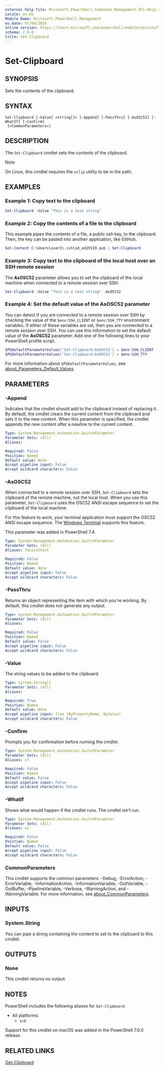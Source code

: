 ```yaml
---
external help file: Microsoft.PowerShell.Commands.Management.dll-Help.xml
Locale: en-US
Module Name: Microsoft.PowerShell.Management
ms.date: 07/09/2024
online version: https://learn.microsoft.com/powershell/module/microsoft.powershell.management/set-clipboard?view=powershell-7.5&WT.mc_id=ps-gethelp
schema: 2.0.0
title: Set-Clipboard
---
```


# Set-Clipboard

## SYNOPSIS
Sets the contents of the clipboard.

## SYNTAX

```
Set-Clipboard [-Value] <string[]> [-Append] [-PassThru] [-AsOSC52] [-WhatIf] [-Confirm]
 [<CommonParameters>]
```

## DESCRIPTION

The `Set-Clipboard` cmdlet sets the contents of the clipboard.

> [!NOTE]
> On Linux, this cmdlet requires the `xclip` utility to be in the path.

## EXAMPLES

### Example 1: Copy text to the clipboard

```powershell
Set-Clipboard -Value "This is a test string"
```

### Example 2: Copy the contents of a file to the clipboard

This example pipes the contents of a file, a public ssh key, to the clipboard. Then, the key can be
pasted into another application, like GitHub.

```powershell
Get-Content C:\Users\user1\.ssh\id_ed25519.pub | Set-Clipboard
```

### Example 3: Copy text to the clipboard of the local host over an SSH remote session

The **AsOSC52** parameter allows you to set the clipboard of the local machine when connected to a
remote session over SSH.

```powershell
Set-Clipboard -Value "This is a test string" -AsOSC52
```

### Example 4: Set the default value of the **AsOSC52** parameter

You can detect if you are connected to a remote session over SSH by checking the value of the
`$env:SSH_CLIENT` or `$env:SSH_TTY` environment variables. If either of these variables are set,
then you are connected to a remote session over SSH. You can use this information to set the default
value of the **AsOSC52** parameter. Add one of the following lines to your PowerShell profile
script.

```powershell
$PSDefaultParameterValues['Set-Clipboard:AsOSC52'] = $env:SSH_CLIENT
$PSDefaultParameterValues['Set-Clipboard:AsOSC52'] = $env:SSH_TTY
```

For more information about `$PSDefaultParameterValues`, see
[about_Parameters_Default_Values](/powershell/module/microsoft.powershell.core/about/about_parameters_default_values).

## PARAMETERS

### -Append

Indicates that the cmdlet should add to the clipboard instead of replacing it. By default, the
cmdlet clears the current content from the clipboard and sets it to the new content. When this
parameter is specified, the cmdlet appends the new content after a newline to the current content.

```yaml
Type: System.Management.Automation.SwitchParameter
Parameter Sets: (All)
Aliases:

Required: False
Position: Named
Default value: None
Accept pipeline input: False
Accept wildcard characters: False
```

### -AsOSC52

When connected to a remote session over SSH, `Set-Clipboard` sets the clipboard of the remote
machine, not the local host. When you use this parameter, `Set-Clipboard` uses the OSC52 ANSI escape
sequence to set the clipboard of the local machine.

For this feature to work, your terminal application must support the OSC52 ANSI escape sequence. The
[Windows Terminal](/windows/terminal/) supports this feature.

This parameter was added in PowerShell 7.4.

```yaml
Type: System.Management.Automation.SwitchParameter
Parameter Sets: (All)
Aliases: ToLocalhost

Required: False
Position: Named
Default value: None
Accept pipeline input: False
Accept wildcard characters: False
```

### -PassThru

Returns an object representing the item with which you're working. By default, this cmdlet does not
generate any output.

```yaml
Type: System.Management.Automation.SwitchParameter
Parameter Sets: (All)
Aliases:

Required: False
Position: Named
Default value: False
Accept pipeline input: False
Accept wildcard characters: False
```

### -Value

The string values to be added to the clipboard.

```yaml
Type: System.String[]
Parameter Sets: (All)
Aliases:

Required: True
Position: Named
Default value: None
Accept pipeline input: True (ByPropertyName, ByValue)
Accept wildcard characters: False
```

### -Confirm

Prompts you for confirmation before running the cmdlet.

```yaml
Type: System.Management.Automation.SwitchParameter
Parameter Sets: (All)
Aliases: cf

Required: False
Position: Named
Default value: False
Accept pipeline input: False
Accept wildcard characters: False
```

### -WhatIf

Shows what would happen if the cmdlet runs. The cmdlet isn't run.

```yaml
Type: System.Management.Automation.SwitchParameter
Parameter Sets: (All)
Aliases: wi

Required: False
Position: Named
Default value: False
Accept pipeline input: False
Accept wildcard characters: False
```

### CommonParameters

This cmdlet supports the common parameters: -Debug, -ErrorAction, -ErrorVariable,
-InformationAction, -InformationVariable, -OutVariable, -OutBuffer, -PipelineVariable, -Verbose,
-WarningAction, and -WarningVariable. For more information, see
[about_CommonParameters](https://go.microsoft.com/fwlink/?LinkID=113216).

## INPUTS

### System.String

You can pipe a string containing the content to set to the clipboard to this cmdlet.

## OUTPUTS

### None

This cmdlet returns no output.

## NOTES

PowerShell includes the following aliases for `Set-Clipboard`:

- All platforms:
  - `scb`

Support for this cmdlet on macOS was added in the PowerShell 7.0.0 release.

## RELATED LINKS

[Get-Clipboard](Get-Clipboard.md)
